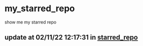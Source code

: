 # my_starred_repo
show me my starred repo

update at 02/11/22 12:17:31 in [starred_repo](./index.html)
---

